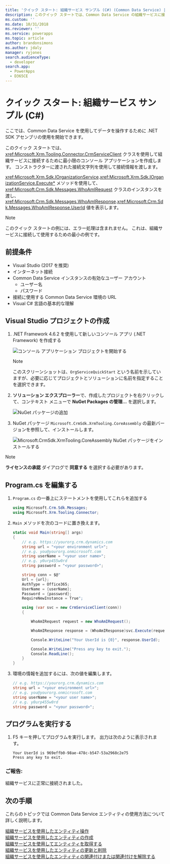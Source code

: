 ```yaml
---
title: 'クイック スタート: 組織サービス サンプル (C#) (Common Data Service) | Microsoft Docs'
description: このクイック スタートでは、Common Data Service の組織サービスに接続する方法を説明します
ms.custom: ''
ms.date: 10/31/2018
ms.reviewer: ''
ms.service: powerapps
ms.topic: article
author: brandonsimons
ms.author: jdaly
manager: ryjones
search.audienceType:
  - developer
search.app:
  - PowerApps
  - D365CE
---
```

# <a name="quick-start-organization-service-sample-c"></a>クイック スタート: 組織サービス サンプル (C#)

ここでは、Common Data Service を使用してデータを操作するために .NET SDK アセンブリの使用を開始できます。

このクイック スタートでは、<xref:Microsoft.Xrm.Tooling.Connector.CrmServiceClient> クラスを使用して組織サービスに接続するために最小限のコンソール アプリケーションを作成します。 コンストラクターに渡された接続文字列を使用して接続情報を渡します。

<xref:Microsoft.Xrm.Sdk.IOrganizationService>.<xref:Microsoft.Xrm.Sdk.IOrganizationService.Execute*> メソッドを使用して、 <xref:Microsoft.Crm.Sdk.Messages.WhoAmIRequest> クラスのインスタンスを渡し、<xref:Microsoft.Crm.Sdk.Messages.WhoAmIResponse>.<xref:Microsoft.Crm.Sdk.Messages.WhoAmIResponse.UserId>  値を表示します。

> [!NOTE]
> このクイック スタートの例には、エラー処理は含まれません。 これは、組織サービスに接続して使用するための最小の例です。


## <a name="prerequisites"></a>前提条件

 - Visual Studio (2017 を推奨)
 - インターネット接続
 - Common Data Service インスタンスの有効なユーザー アカウント
    - ユーザー名
    - パスワード
 - 接続に使用する Common Data Service 環境の URL
 - Visual C# 言語の基本的な理解

## <a name="create-visual-studio-project"></a>Visual Studio プロジェクトの作成

1. .NET Framework 4.6.2 を使用して新しいコンソール アプリ (.NET Framework) を作成する

    ![コンソール アプリケーション プロジェクトを開始する](../media/quick-start-org-service-console-app-1.png)

    > [!NOTE]
    > このスクリーンショットは、`OrgServiceQuickStart` という名前を示していますが、必要に応じてプロジェクトとソリューションに名前を指定することを選択できます。 

1. **ソリューション エクスプローラー**で、作成したプロジェクトを右クリックして、コンテキスト メニューで **NuGet Packages の管理...** を選択します。

    ![NuGet パッケージの追加](../media/quick-start-org-service-console-app-2.png)

1. NuGet パッケージ `Microsoft.CrmSdk.XrmTooling.CoreAssembly` の最新バージョンを参照して、インストールします。

    ![Microsoft.CrmSdk.XrmTooling.CoreAssembly NuGet パッケージをインストールする](../media/quick-start-org-service-console-app-3.png)

> [!NOTE]
> **ライセンスの承認** ダイアログで **同意する** を選択する必要があります。

## <a name="edit-programcs"></a>Program.cs を編集する

1. `Program.cs` の一番上にステートメントを使用してこれらを追加する

    ```csharp
    using Microsoft.Crm.Sdk.Messages;
    using Microsoft.Xrm.Tooling.Connector;
    ```

1. `Main` メソッドを次のコードに置き換えます。

    ```csharp
    static void Main(string[] args)
    {            
        // e.g. https://yourorg.crm.dynamics.com
        string url = "<your environment url>";
        // e.g. you@yourorg.onmicrosoft.com
        string userName = "<your user name>";
        // e.g. y0urp455w0rd
        string password = "<your password>";

        string conn = $@"
        Url = {url};
        AuthType = Office365;
        UserName = {userName};
        Password = {password};
        RequireNewInstance = True";

        using (var svc = new CrmServiceClient(conn))
        {

            WhoAmIRequest request = new WhoAmIRequest();

            WhoAmIResponse response = (WhoAmIResponse)svc.Execute(request);

            Console.WriteLine("Your UserId is {0}", response.UserId);

            Console.WriteLine("Press any key to exit.");
            Console.ReadLine();
        }
    }
    ```

1. 環境の情報を追加するには、次の値を編集します。

    ```csharp
    // e.g. https://yourorg.crm.dynamics.com
    string url = "<your environment url>";
    // e.g. you@yourorg.onmicrosoft.com
    string userName = "<your user name>";
    // e.g. y0urp455w0rd
    string password = "<your password>";
    ```

## <a name="run-the-program"></a>プログラムを実行する

1. F5 キーを押してプログラムを実行します。 出力は次のように表示されます。

    ```
    Your UserId is 969effb0-98ae-478c-b547-53a2968c2e75
    Press any key to exit.
    ```

### <a name="congratulations"></a>ご報告: 

組織サービスに正常に接続されました。


## <a name="next-steps"></a>次の手順

これらのトピックでは Common Data Service エンティティの使用方法について詳しく説明します。

[組織サービスを使用したエンティティ操作](entity-operations.md)<br />
[組織サービスを使用したエンティティの作成](entity-operations-create.md)<br />
[組織サービスを使用してエンティティを取得する](entity-operations-retrieve.md)<br />
[組織サービスを使用したエンティティの更新と削除](entity-operations-update-delete.md)<br />
[組織サービスを使用したエンティティの関連付けまたは関連付けを解除する](entity-operations-associate-disassociate.md)
